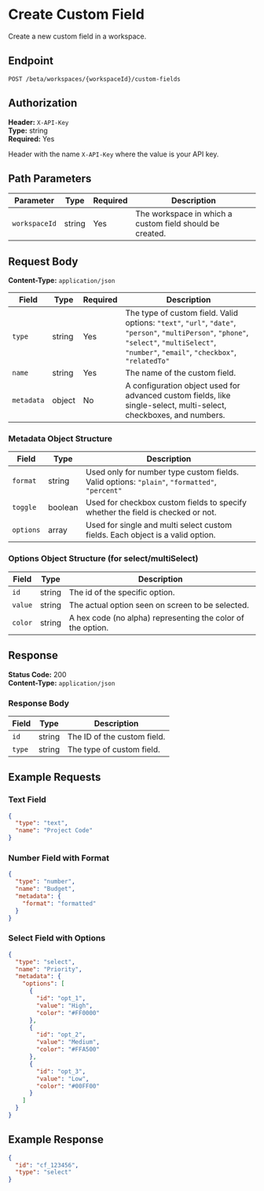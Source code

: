 # Create Custom Field

Create a new custom field in a workspace.

## Endpoint

```
POST /beta/workspaces/{workspaceId}/custom-fields
```

## Authorization

**Header:** `X-API-Key`  
**Type:** string  
**Required:** Yes

Header with the name `X-API-Key` where the value is your API key.

## Path Parameters

| Parameter | Type | Required | Description |
|-----------|------|----------|-------------|
| `workspaceId` | string | Yes | The workspace in which a custom field should be created. |

## Request Body

**Content-Type:** `application/json`

| Field | Type | Required | Description |
|-------|------|----------|-------------|
| `type` | string | Yes | The type of custom field. Valid options: `"text"`, `"url"`, `"date"`, `"person"`, `"multiPerson"`, `"phone"`, `"select"`, `"multiSelect"`, `"number"`, `"email"`, `"checkbox"`, `"relatedTo"` |
| `name` | string | Yes | The name of the custom field. |
| `metadata` | object | No | A configuration object used for advanced custom fields, like single-select, multi-select, checkboxes, and numbers. |

### Metadata Object Structure

| Field | Type | Description |
|-------|------|-------------|
| `format` | string | Used only for number type custom fields. Valid options: `"plain"`, `"formatted"`, `"percent"` |
| `toggle` | boolean | Used for checkbox custom fields to specify whether the field is checked or not. |
| `options` | array | Used for single and multi select custom fields. Each object is a valid option. |

### Options Object Structure (for select/multiSelect)

| Field | Type | Description |
|-------|------|-------------|
| `id` | string | The id of the specific option. |
| `value` | string | The actual option seen on screen to be selected. |
| `color` | string | A hex code (no alpha) representing the color of the option. |

## Response

**Status Code:** 200  
**Content-Type:** `application/json`

### Response Body

| Field | Type | Description |
|-------|------|-------------|
| `id` | string | The ID of the custom field. |
| `type` | string | The type of custom field. |

## Example Requests

### Text Field
```json
{
  "type": "text",
  "name": "Project Code"
}
```

### Number Field with Format
```json
{
  "type": "number",
  "name": "Budget",
  "metadata": {
    "format": "formatted"
  }
}
```

### Select Field with Options
```json
{
  "type": "select",
  "name": "Priority",
  "metadata": {
    "options": [
      {
        "id": "opt_1",
        "value": "High",
        "color": "#FF0000"
      },
      {
        "id": "opt_2",
        "value": "Medium",
        "color": "#FFA500"
      },
      {
        "id": "opt_3",
        "value": "Low",
        "color": "#00FF00"
      }
    ]
  }
}
```

## Example Response

```json
{
  "id": "cf_123456",
  "type": "select"
}
```